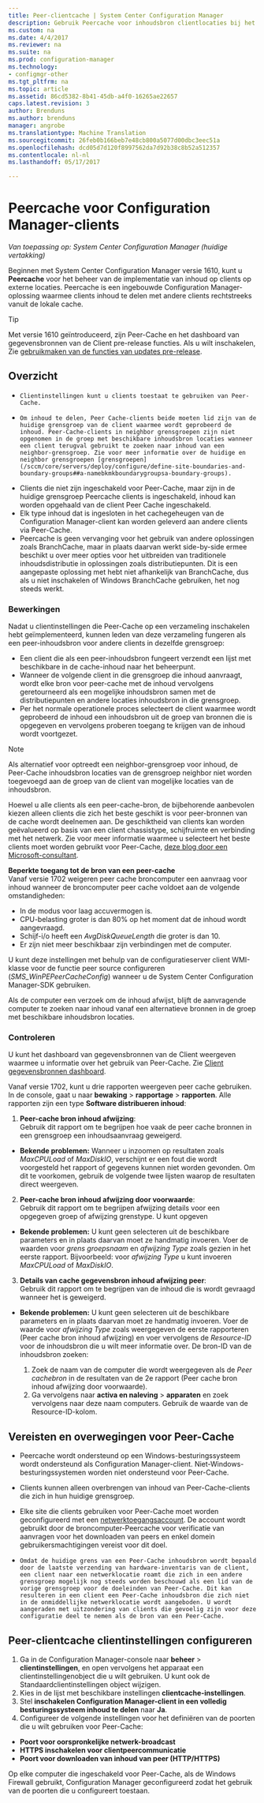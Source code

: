 ```yaml
---
title: Peer-clientcache | System Center Configuration Manager
description: Gebruik Peercache voor inhoudsbron clientlocaties bij het implementeren van inhoud met System Center Configuration Manager.
ms.custom: na
ms.date: 4/4/2017
ms.reviewer: na
ms.suite: na
ms.prod: configuration-manager
ms.technology:
- configmgr-other
ms.tgt_pltfrm: na
ms.topic: article
ms.assetid: 86cd5382-8b41-45db-a4f0-16265ae22657
caps.latest.revision: 3
author: Brenduns
ms.author: brenduns
manager: angrobe
ms.translationtype: Machine Translation
ms.sourcegitcommit: 26feb0b166beb7e48cb800a5077d00dbc3eec51a
ms.openlocfilehash: dcd05d7d120f8997562da7d92b38c8b52a512357
ms.contentlocale: nl-nl
ms.lasthandoff: 05/17/2017

---
```


# <a name="peer-cache-for-configuration-manager-clients"></a>Peercache voor Configuration Manager-clients

*Van toepassing op: System Center Configuration Manager (huidige vertakking)*

Beginnen met System Center Configuration Manager versie 1610, kunt u **Peercache** voor het beheer van de implementatie van inhoud op clients op externe locaties. Peercache is een ingebouwde Configuration Manager-oplossing waarmee clients inhoud te delen met andere clients rechtstreeks vanuit de lokale cache.   

> [!TIP]  
> Met versie 1610 geïntroduceerd, zijn Peer-Cache en het dashboard van gegevensbronnen van de Client pre-release functies. Als u wilt inschakelen, Zie [gebruikmaken van de functies van updates pre-release](/sccm/core/servers/manage/pre-release-features).

## <a name="overview"></a>Overzicht
 -     Clientinstellingen kunt u clients toestaat te gebruiken van Peer-Cache.
 -     Om inhoud te delen, Peer Cache-clients beide moeten lid zijn van de huidige grensgroep van de client waarmee wordt geprobeerd de inhoud. Peer-Cache-clients in neighbor grensgroepen zijn niet opgenomen in de groep met beschikbare inhoudsbron locaties wanneer een client terugval gebruikt te zoeken naar inhoud van een neighbor-grensgroep. Zie voor meer informatie over de huidige en neighbor grensgroepen [grensgroepen](/sccm/core/servers/deploy/configure/define-site-boundaries-and-boundary-groups##a-namebkmkboundarygroupsa-boundary-groups).
 - Clients die niet zijn ingeschakeld voor Peer-Cache, maar zijn in de huidige grensgroep Peercache clients is ingeschakeld, inhoud kan worden opgehaald van de client Peer Cache ingeschakeld.  
 - Elk type inhoud dat is ingesloten in het cachegeheugen van de Configuration Manager-client kan worden geleverd aan andere clients via Peer-Cache.
 -    Peercache is geen vervanging voor het gebruik van andere oplossingen zoals BranchCache, maar in plaats daarvan werkt side-by-side ermee beschikt u over meer opties voor het uitbreiden van traditionele inhoudsdistributie in oplossingen zoals distributiepunten. Dit is een aangepaste oplossing met hebt niet afhankelijk van BranchCache, dus als u niet inschakelen of Windows BranchCache gebruiken, het nog steeds werkt.

### <a name="operations"></a>Bewerkingen

Nadat u clientinstellingen die Peer-Cache op een verzameling inschakelen hebt geïmplementeerd, kunnen leden van deze verzameling fungeren als een peer-inhoudsbron voor andere clients in dezelfde grensgroep:
 -    Een client die als een peer-inhoudsbron fungeert verzendt een lijst met beschikbare in de cache-inhoud naar het beheerpunt.
 -    Wanneer de volgende client in die grensgroep die inhoud aanvraagt, wordt elke bron voor peer-cache met de inhoud vervolgens geretourneerd als een mogelijke inhoudsbron samen met de distributiepunten en andere locaties inhoudsbron in die grensgroep.
 -    Per het normale operationele proces selecteert de client waarmee wordt geprobeerd de inhoud een inhoudsbron uit de groep van bronnen die is opgegeven en vervolgens proberen toegang te krijgen van de inhoud wordt voortgezet.

> [!NOTE]
> Als alternatief voor optreedt een neighbor-grensgroep voor inhoud, de Peer-Cache inhoudsbron locaties van de grensgroep neighbor niet worden toegevoegd aan de groep van de client van mogelijke locaties van de inhoudsbron.  


Hoewel u alle clients als een peer-cache-bron, de bijbehorende aanbevolen kiezen alleen clients die zich het beste geschikt is voor peer-bronnen van de cache wordt deelnemen aan.  De geschiktheid van clients kan worden geëvalueerd op basis van een client chassistype, schijfruimte en verbinding met het netwerk. Zie voor meer informatie waarmee u selecteert het beste clients moet worden gebruikt voor Peer-Cache, [deze blog door een Microsoft-consultant](https://blogs.technet.microsoft.com/setprice/2016/06/29/pe-peer-cache-custom-reporting-examples/).

**Beperkte toegang tot de bron van een peer-cache**  
Vanaf versie 1702 weigeren peer cache broncomputer een aanvraag voor inhoud wanneer de broncomputer peer cache voldoet aan de volgende omstandigheden:  
  -  In de modus voor laag accuvermogen is.
  -  CPU-belasting groter is dan 80% op het moment dat de inhoud wordt aangevraagd.
  -  Schijf-i/o heeft een *AvgDiskQueueLength* die groter is dan 10.
  -  Er zijn niet meer beschikbaar zijn verbindingen met de computer.   

U kunt deze instellingen met behulp van de configuratieserver client WMI-klasse voor de functie peer source configureren (*SMS_WinPEPeerCacheConfig*) wanneer u de System Center Configuration Manager-SDK gebruiken.

Als de computer een verzoek om de inhoud afwijst, blijft de aanvragende computer te zoeken naar inhoud vanaf een alternatieve bronnen in de groep met beschikbare inhoudsbron locaties.   



### <a name="monitoring"></a>Controleren   
U kunt het dashboard van gegevensbronnen van de Client weergeven waarmee u informatie over het gebruik van Peer-Cache. Zie [Client gegevensbronnen dashboard](/sccm/core/servers/deploy/configure/monitor-content-you-have-distributed#client-data-sources-dashboard).

Vanaf versie 1702, kunt u drie rapporten weergeven peer cache gebruiken. In de console, gaat u naar **bewaking** > **rapportage** > **rapporten**. Alle rapporten zijn een type **Software distribueren inhoud**:
1.  **Peer-cache bron inhoud afwijzing**:  
Gebruik dit rapport om te begrijpen hoe vaak de peer cache bronnen in een grensgroep een inhoudsaanvraag geweigerd.
 - **Bekende problemen:** Wanneer u inzoomen op resultaten zoals *MaxCPULoad* of *MaxDiskIO*, verschijnt er een fout die wordt voorgesteld het rapport of gegevens kunnen niet worden gevonden. Om dit te voorkomen, gebruik de volgende twee lijsten waarop de resultaten direct weergeven.

2. **Peer-cache bron inhoud afwijzing door voorwaarde**:  
Gebruik dit rapport om te begrijpen afwijzing details voor een opgegeven groep of afwijzing grenstype. U kunt opgeven

  - **Bekende problemen:** U kunt geen selecteren uit de beschikbare parameters en in plaats daarvan moet ze handmatig invoeren. Voer de waarden voor *grens groepsnaam* en *afwijzing Type* zoals gezien in het eerste rapport. Bijvoorbeeld: voor *afwijzing Type* u kunt invoeren *MaxCPULoad* of *MaxDiskIO*.

3. **Details van cache gegevensbron inhoud afwijzing peer**:   
  Gebruik dit rapport om te begrijpen van de inhoud die is wordt gevraagd wanneer het is geweigerd.

 - **Bekende problemen:** U kunt geen selecteren uit de beschikbare parameters en in plaats daarvan moet ze handmatig invoeren. Voer de waarde voor *afwijzing Type* zoals weergegeven de eerste rapporteren (Peer cache bron inhoud afwijzing) en voer vervolgens de *Resource-ID* voor de inhoudsbron die u wilt meer informatie over.  De bron-ID van de inhoudsbron zoeken:  

    1. Zoek de naam van de computer die wordt weergegeven als de *Peer cachebron* in de resultaten van de 2e rapport (Peer cache bron inhoud afwijzing door voorwaarde).  
    2. Ga vervolgens naar **activa en naleving** > **apparaten** en zoek vervolgens naar deze naam computers. Gebruik de waarde van de Resource-ID-kolom.  


## <a name="requirements-and-considerations-for-peer-cache"></a>Vereisten en overwegingen voor Peer-Cache
-   Peercache wordt ondersteund op een Windows-besturingssysteem wordt ondersteund als Configuration Manager-client. Niet-Windows-besturingssystemen worden niet ondersteund voor Peer-Cache.

-   Clients kunnen alleen overbrengen van inhoud van Peer-Cache-clients die zich in hun huidige grensgroep.

-   Elke site die clients gebruiken voor Peer-Cache moet worden geconfigureerd met een [netwerktoegangsaccount](/sccm/core/plan-design/hierarchy/manage-accounts-to-access-content#a-namebkmknaaa-network-access-account). De account wordt gebruikt door de broncomputer-Peercache voor verificatie van aanvragen voor het downloaden van peers en enkel domein gebruikersmachtigingen vereist voor dit doel.

-     Omdat de huidige grens van een Peer-Cache inhoudsbron wordt bepaald door de laatste verzending van hardware-inventaris van de client, een client naar een netwerklocatie roamt die zich in een andere grensgroep mogelijk nog steeds worden beschouwd als een lid van de vorige grensgroep voor de doeleinden van Peer-Cache. Dit kan resulteren in een client een Peer-Cache inhoudsbron die zich niet in de onmiddellijke netwerklocatie wordt aangeboden. U wordt aangeraden met uitzondering van clients die gevoelig zijn voor deze configuratie deel te nemen als de bron van een Peer-Cache.

## <a name="to-configure-client-peer-cache-client-settings"></a>Peer-clientcache clientinstellingen configureren
1.    Ga in de Configuration Manager-console naar **beheer** > **clientinstellingen**, en open vervolgens het apparaat een clientinstellingenobject die u wilt gebruiken. U kunt ook de Standaardclientinstellingen object wijzigen.
2.    Kies in de lijst met beschikbare instellingen **clientcache-instellingen**.
3.    Stel **inschakelen Configuration Manager-client in een volledig besturingssysteem inhoud te delen** naar **Ja**.
4.    Configureer de volgende instellingen voor het definiëren van de poorten die u wilt gebruiken voor Peer-Cache:  
  -  **Poort voor oorspronkelijke netwerk-broadcast**
  -  **HTTPS inschakelen voor clientpeercommunicatie**
  -  **Poort voor downloaden van inhoud van peer (HTTP/HTTPS)**

Op elke computer die ingeschakeld voor Peer-Cache, als de Windows Firewall gebruikt, Configuration Manager geconfigureerd zodat het gebruik van de poorten die u configureert toestaan.

